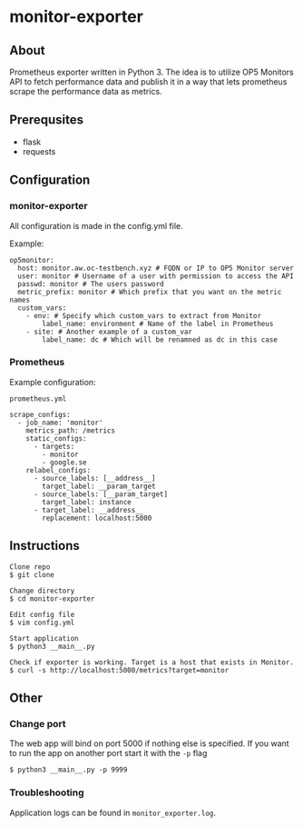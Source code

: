 # monitor-exporter

## About
Prometheus exporter written in Python 3. The idea is to utilize OP5 Monitors API to fetch performance data and publish it in a way that lets prometheus scrape the performance data as metrics.

## Prerequsites
- flask
- requests

## Configuration
### monitor-exporter
All configuration is made in the config.yml file.

Example:
```
op5monitor:
  host: monitor.aw.oc-testbench.xyz # FQDN or IP to OP5 Monitor server
  user: monitor # Username of a user with permission to access the API
  passwd: monitor # The users password
  metric_prefix: monitor # Which prefix that you want on the metric names
  custom_vars:
    - env: # Specify which custom_vars to extract from Monitor
        label_name: environment # Name of the label in Prometheus
    - site: # Another example of a custom_var
        label_name: dc # Which will be renamned as dc in this case
```
### Prometheus

Example configuration:
```
prometheus.yml

scrape_configs:
  - job_name: 'monitor'
    metrics_path: /metrics
    static_configs:
      - targets:
        - monitor
        - google.se
    relabel_configs:
      - source_labels: [__address__]
        target_label: __param_target
      - source_labels: [__param_target]
        target_label: instance
      - target_label: __address__
        replacement: localhost:5000
```

## Instructions
```
Clone repo
$ git clone

Change directory
$ cd monitor-exporter

Edit config file
$ vim config.yml

Start application
$ python3 __main__.py

Check if exporter is working. Target is a host that exists in Monitor.
$ curl -s http://localhost:5000/metrics?target=monitor
```


## Other
### Change port
The web app will bind on port 5000 if nothing else is specified. If you want to run the app on another port start it with the `-p` flag
```
$ python3 __main__.py -p 9999
```

### Troubleshooting
Application logs can be found in `monitor_exporter.log`.